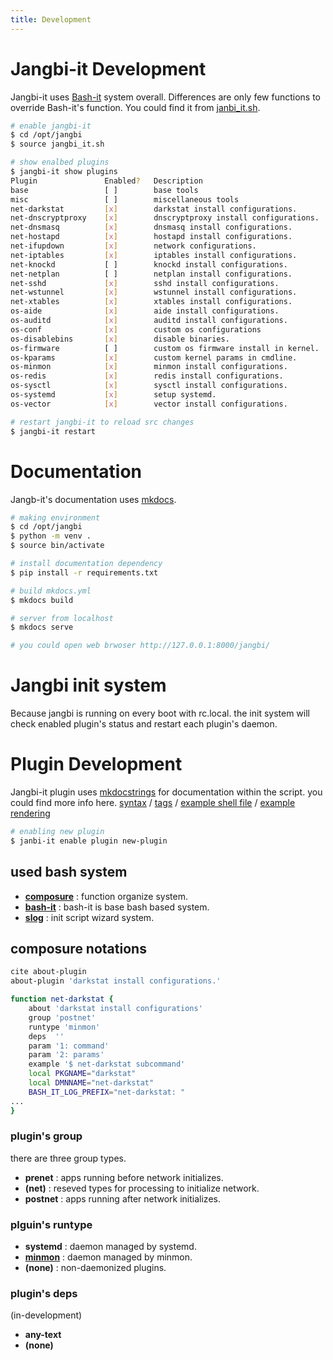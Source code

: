 ```yaml
---
title: Development
---
```


# Jangbi-it Development

Jangbi-it uses [Bash-it](https://bash-it.readthedocs.io/en/latest/development/) system overall. Differences are only few functions to override Bash-it's function.
You could find it from [janbi_it.sh](https://github.com/dure-one/jangbi/blob/main/jangbi_it.sh).

```bash
# enable jangbi-it
$ cd /opt/jangbi
$ source jangbi_it.sh

# show enalbed plugins
$ jangbi-it show plugins
Plugin               Enabled?   Description
base                 [ ]        base tools
misc                 [ ]        miscellaneous tools
net-darkstat         [x]        darkstat install configurations.
net-dnscryptproxy    [x]        dnscryptproxy install configurations.
net-dnsmasq          [x]        dnsmasq install configurations.
net-hostapd          [x]        hostapd install configurations.
net-ifupdown         [x]        network configurations.
net-iptables         [x]        iptables install configurations.
net-knockd           [ ]        knockd install configurations.
net-netplan          [ ]        netplan install configurations.
net-sshd             [x]        sshd install configurations.
net-wstunnel         [x]        wstunnel install configurations.
net-xtables          [x]        xtables install configurations.
os-aide              [x]        aide install configurations.
os-auditd            [x]        auditd install configurations.
os-conf              [x]        custom os configurations
os-disablebins       [x]        disable binaries.
os-firmware          [ ]        custom os firmware install in kernel.
os-kparams           [x]        custom kernel params in cmdline.
os-minmon            [x]        minmon install configurations.
os-redis             [x]        redis install configurations.
os-sysctl            [x]        sysctl install configurations.
os-systemd           [x]        setup systemd.
os-vector            [x]        vector install configurations.

# restart jangbi-it to reload src changes
$ jangbi-it restart
```

# Documentation

Jangb-it's documentation uses [mkdocs](https://www.mkdocs.org/).

```bash
# making environment
$ cd /opt/jangbi
$ python -m venv .
$ source bin/activate

# install documentation dependency
$ pip install -r requirements.txt

# build mkdocs.yml
$ mkdocs build

# server from localhost
$ mkdocs serve

# you could open web brwoser http://127.0.0.1:8000/jangbi/
```

# Jangbi init system

Because jangbi is running on every boot with rc.local. the init system will check enabled plugin's status and restart each plugin's daemon. 

# Plugin Development

Jangbi-it plugin uses [mkdocstrings](https://mkdocstrings.github.io/) for documentation within the script. you could find more info here. [syntax](https://pawamoy.github.io/shellman/usage/syntax/) / [tags](https://pawamoy.github.io/shellman/usage/tags/) / [example shell file](https://github.com/mkdocstrings/shell/blob/a01628c66558057650b6d42ca73897fa21bdf0eb/docs/examples/drag) / [example rendering](https://mkdocstrings.github.io/shell/?h=author#drag)

```bash
# enabling new plugin
$ janbi-it enable plugin new-plugin

```

## used bash system

* **[composure](https://github.com/erichs/composure?tab=readme-ov-file)** : function organize system.
* **[bash-it](https://bash-it.readthedocs.io/en/latest/)** : bash-it is base bash based system.
* **[slog](https://github.com/swelljoe/slog)** : init script wizard system.

## composure notations

```bash
cite about-plugin
about-plugin 'darkstat install configurations.'

function net-darkstat {
    about 'darkstat install configurations'
    group 'postnet'
    runtype 'minmon'
    deps  ''
    param '1: command'
    param '2: params'
    example '$ net-darkstat subcommand'
    local PKGNAME="darkstat"
    local DMNNAME="net-darkstat"
    BASH_IT_LOG_PREFIX="net-darkstat: "
...
}
```

### plugin's group

there are three group types.

* **prenet** : apps running before network initializes.
* **(net)** : reseved types for processing to initialize network.
* **postnet** : apps running after network initializes.

### plguin's runtype

* **systemd** : daemon managed by systemd.
* **[minmon](https://github.com/flo-at/minmon)** : daemon managed by minmon.
* **(none)** : non-daemonized plugins.

### plugin's deps
(in-development)

* **any-text**
* **(none)**
